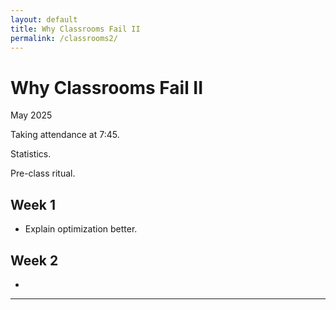 ```yaml
---
layout: default
title: Why Classrooms Fail II
permalink: /classrooms2/
---
```


# Why Classrooms Fail II
<p class="date">May 2025</p>

Taking attendance at 7:45.

Statistics.

Pre-class ritual.

## Week 1
* Explain optimization better.

## Week 2
* 

---
